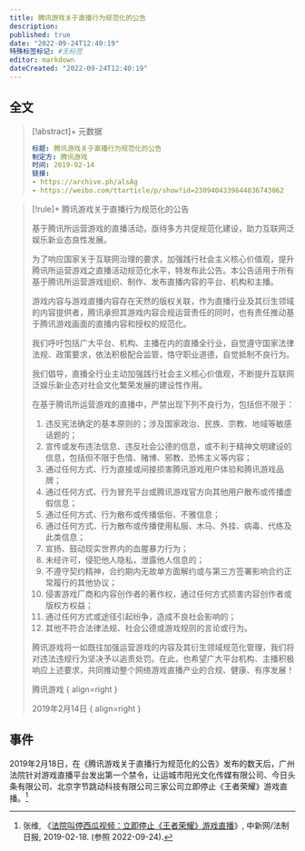 ```yaml
---
title: 腾讯游戏关于直播行为规范化的公告
description:
published: true
date: "2022-09-24T12:40:19"
特殊标签标记: #无标签
editor: markdown
dateCreated: "2022-09-24T12:40:19"
---
```


## 全文

> [!abstract]+ 元数据
>
> ```yaml
> 标题: 腾讯游戏关于直播行为规范化的公告
> 制定方: 腾讯游戏
> 时间: 2019-02-14
> 链接:
> - https://archive.ph/alsAg
> - https://weibo.com/ttarticle/p/show?id=2309404339644836743062
> ```

> [!rule]+ 腾讯游戏关于直播行为规范化的公告
>
> 基于腾讯所运营游戏的直播活动，亟待多方共促规范化建设，助力互联网泛娱乐新业态良性发展。
>
> 为了响应国家关于互联网治理的要求，加强践行社会主义核心价值观，提升腾讯所运营游戏之直播活动规范化水平，特发布此公告。本公告适用于所有基于腾讯所运营游戏组织、制作、发布直播内容的平台、机构和主播。
>
> 游戏内容与游戏直播内容存在天然的版权关联，作为直播行业及其衍生领域的内容提供者，腾讯承担其游戏内容合规运营责任的同时，也有责任推动基于腾讯游戏画面的直播内容和授权的规范化。
> 
> 我们呼吁包括广大平台、机构、主播在内的直播全行业，自觉遵守国家法律法规、政策要求，依法积极配合监管，恪守职业道德，自觉抵制不良行为。
>
> 我们倡导，直播全行业主动加强践行社会主义核心价值观，不断提升互联网泛娱乐新业态对社会文化繁荣发展的建设性作用。
>
> 在基于腾讯所运营游戏的直播中，严禁出现下列不良行为，包括但不限于：
>
> 1.  违反宪法确定的基本原则的；涉及国家政治、民族、宗教、地域等敏感话题的；
> 2.  宣传或发布违法信息、违反社会公德的信息，或不利于精神文明建设的信息，包括但不限于色情、赌博、邪教、恐怖主义等内容；
> 3.  通过任何方式、行为直接或间接损害腾讯游戏用户体验和腾讯游戏品牌；
> 4.  通过任何方式、行为冒充平台或腾讯游戏官方向其他用户散布或传播虚假信息；
> 5.  通过任何方式、行为散布或传播低俗、不雅信息；
> 6.  通过任何方式、行为散布或传播使用私服、木马、外挂、病毒、代练及此类信息；
> 7.  宣扬、鼓动现实世界内的血腥暴力行为；
> 8.  未经许可，侵犯他人隐私，泄露他人信息的；
> 9.  不遵守契约精神，合约期内无故单方面解约或与第三方签署影响合约正常履行的其他协议；
> 10. 侵害游戏厂商和内容创作者的著作权，通过任何方式损害内容创作者或版权方权益；
> 11. 通过任何方式或途径引起纷争，造成不良社会影响的；
> 12. 其他不符合法律法规、社会公德或游戏规则的言论或行为。
>
> 腾讯游戏将一如既往加强运营游戏的内容及其衍生领域规范化管理，我们将对违法违规行为坚决予以追责处罚。在此，也希望广大平台机构、主播积极响应上述要求，共同推动整个网络游戏直播产业的合规、健康、有序发展！
>
> 腾讯游戏
> { align=right }
> 
> 2019年2月14日
> { align=right }

## 事件

2019年2月18日，在《腾讯游戏关于直播行为规范化的公告》发布的数天后，广州法院针对游戏直播平台发出第一个禁令，让运城市阳光文化传媒有限公司、今日头条有限公司、北京字节跳动科技有限公司三家公司立即停止《王者荣耀》游戏直播。[^8757178]

[^8757178]: 张维, 《[法院叫停西瓜视频：立即停止《王者荣耀》游戏直播](https://web.archive.org/web/20220924045026/https://www.chinanews.com.cn/sh/2019/02-18/8757178.shtml)》, 中新网/法制日报, 2019-02-18. (参照 2022-09-24).
